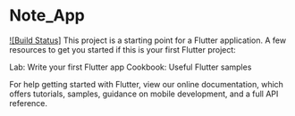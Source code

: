 # Note_App
[![Build Status]](https://www.facebook.com/)
This project is a starting point for a Flutter application.
A few resources to get you started if this is your first Flutter project:

Lab: Write your first Flutter app
Cookbook: Useful Flutter samples

For help getting started with Flutter, view our
online documentation, which offers tutorials,
samples, guidance on mobile development, and a full API reference.
